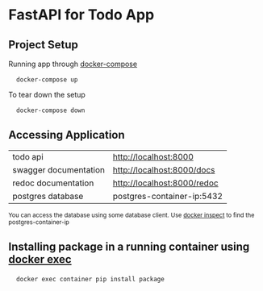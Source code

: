 <h1> FastAPI for Todo App </h1>

<h2> Project Setup </h2>

<p> Running app through <a href="https://docs.docker.com/compose/">docker-compose</a> <pre> <code> docker-compose up </code> </pre> <p>

<p> To tear down the setup <pre> <code> docker-compose down </code> </pre> <p>

<h2> Accessing Application </h2>

<table>
  <tr>
    <td>todo api</td>
    <td><a href="http://localhost:8000">http://localhost:8000</a></td>
  </tr>
  <tr>
    <td>swagger documentation</td>
    <td><a href="http://localhost:8000/docs">http://localhost:8000/docs</a></td>
  </tr>
    <tr>
    <td>redoc documentation</td>
    <td><a href="http://localhost:8000/redoc">http://localhost:8000/redoc</a></td>
  </tr>
  <tr>
    <td>postgres database</td>
    <td>postgres-container-ip:5432</td>
  </tr>
</table>

<p><small> You can access the database using some database client. Use <a href="https://docs.docker.com/engine/reference/commandline/inspect/">docker inspect</a> to find the postgres-container-ip </small> </p>

<h2> Installing package in a running container using <a href="https://docs.docker.com/engine/reference/commandline/exec/">docker exec</a></h2>

<pre> <code> docker exec container pip install package </code> </pre>